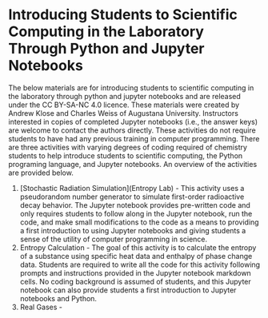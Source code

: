 # Introducing Students to Scientific Computing in the Laboratory Through Python and Jupyter Notebooks

The below materials are for introducing students to scientific computing in the laboratory through python and jupyter notebooks and are released under the CC BY-SA-NC 4.0 licence. These materials were created by Andrew Klose and Charles Weiss of Augustana University. Instructors interested in copies of completed Jupyter notebooks (i.e., the answer keys) are welcome to contact the authors directly. These activities do not require students to have had any previous training in computer programming. There are three activities with varying degrees of coding required of chemistry students to help introduce students to scientific computing, the Python programing language, and Jupyter notebooks. An overview of the activities are provided below.
1. [Stochastic Radiation Simulation](Entropy Lab) - This activity uses a pseudorandom number generator to simulate first-order radioactive decay behavior. The Jupyter notebook provides pre-written code and only requires students to follow along in the Jupyter notebook, run the code, and make small modifications to the code as a means to providing a first introduction to using Jupyter notebooks and giving students a sense of the utility of computer programming in science.
2. Entropy Calculation - The goal of this activity is to calculate the entropy of a substance using specific heat data and enthalpy of phase change data. Students are required to write all the code for this activity following prompts and instructions provided in the Jupyter notebook markdown cells. No coding background is assumed of students, and this Jupyter notebook can also provide students a first introduction to Jupyter notebooks and Python.
3. Real Gases - 

